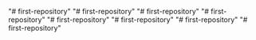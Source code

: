 "# first-repository" 
"# first-repository" 
"# first-repository" 
"# first-repository" 
"# first-repository" 
"# first-repository" 
"# first-repository" 
"# first-repository" 
